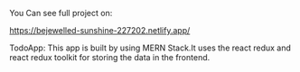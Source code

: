 
You Can see full project on:

https://bejewelled-sunshine-227202.netlify.app/


TodoApp:
This app is built by using MERN Stack.It uses the react redux and react redux toolkit for storing the data in the frontend.
